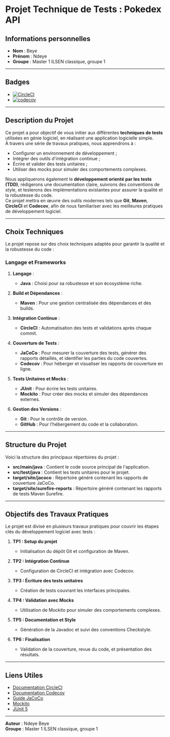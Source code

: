 # Projet Technique de Tests : Pokedex API

## Informations personnelles

- **Nom** : Beye
- **Prénom** : Ndeye
- **Groupe** : Master 1 ILSEN classique, groupe 1

---

## Badges

- [![CircleCI](https://dl.circleci.com/status-badge/img/gh/Ndeye-Beye/ceri-m1-techniques-de-test/tree/master.svg?style=svg)](https://dl.circleci.com/status-badge/redirect/gh/Ndeye-Beye/ceri-m1-techniques-de-test/tree/master)
- [![codecov](https://codecov.io/gh/Ndeye-Beye/ceri-m1-techniques-de-test/graph/badge.svg?token=HPB0N67IYG)](https://codecov.io/gh/Ndeye-Beye/ceri-m1-techniques-de-test)

---

## Description du Projet

Ce projet a pour objectif de vous initier aux différentes **techniques de tests** utilisées en génie logiciel, en réalisant une application logicielle simple.  
À travers une série de travaux pratiques, nous apprendrons à :

- Configurer un environnement de développement ;
- Intégrer des outils d'intégration continue ;
- Écrire et valider des tests unitaires ;
- Utiliser des mocks pour simuler des comportements complexes.

Nous appliquerons également le **développement orienté par les tests (TDD)**, rédigerons une documentation claire, suivrons des conventions de style, et testerons des implémentations existantes pour assurer la qualité et la robustesse du code.  
Ce projet mettra en œuvre des outils modernes tels que **Git**, **Maven**, **CircleCI** et **Codecov**, afin de nous familiariser avec les meilleures pratiques de développement logiciel.

---

## Choix Techniques

Le projet repose sur des choix techniques adaptés pour garantir la qualité et la robustesse du code :

### Langage et Frameworks

1. **Langage** :
   - **Java** : Choisi pour sa robustesse et son écosystème riche.

2. **Build et Dépendances** :
   - **Maven** : Pour une gestion centralisée des dépendances et des builds.

3. **Intégration Continue** :
   - **CircleCI** : Automatisation des tests et validations après chaque commit.

4. **Couverture de Tests** :
   - **JaCoCo** : Pour mesurer la couverture des tests, générer des rapports détaillés, et identifier les parties du code couvertes.
   - **Codecov** : Pour héberger et visualiser les rapports de couverture en ligne.

5. **Tests Unitaires et Mocks** :
   - **JUnit** : Pour écrire les tests unitaires.
   - **Mockito** : Pour créer des mocks et simuler des dépendances externes.

6. **Gestion des Versions** :
   - **Git** : Pour le contrôle de version.
   - **GitHub** : Pour l’hébergement du code et la collaboration.

---

## Structure du Projet

Voici la structure des principaux répertoires du projet :

- **src/main/java** : Contient le code source principal de l'application.
- **src/test/java** : Contient les tests unitaires pour le projet.
- **target/site/jacoco** : Répertoire généré contenant les rapports de couverture JaCoCo.
- **target/site/surefire-reports** : Répertoire généré contenant les rapports de tests Maven Surefire.

---

## Objectifs des Travaux Pratiques

Le projet est divisé en plusieurs travaux pratiques pour couvrir les étapes clés du développement logiciel avec tests :

1. **TP1 : Setup du projet**
   - Initialisation du dépôt Git et configuration de Maven.

2. **TP2 : Intégration Continue**
   - Configuration de CircleCI et intégration avec Codecov.

3. **TP3 : Écriture des tests unitaires**
   - Création de tests couvrant les interfaces principales.

4. **TP4 : Validation avec Mocks**
   - Utilisation de Mockito pour simuler des comportements complexes.

5. **TP5 : Documentation et Style**
   - Génération de la Javadoc et suivi des conventions Checkstyle.

6. **TP6 : Finalisation**
   - Validation de la couverture, revue du code, et présentation des résultats.

---

## Liens Utiles

- [Documentation CircleCI](https://circleci.com/docs/)
- [Documentation Codecov](https://docs.codecov.com/)
- [Guide JaCoCo](https://www.eclemma.org/jacoco/)
- [Mockito](https://site.mockito.org/)
- [JUnit 5](https://junit.org/junit5/)

---

**Auteur** : Ndeye Beye  
**Groupe** : Master 1 ILSEN classique, groupe 1  
